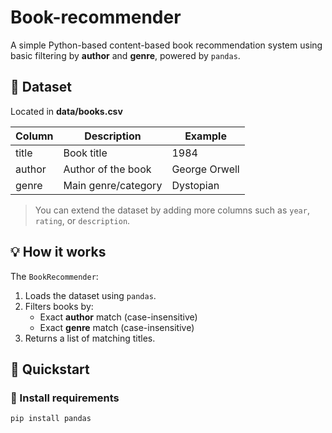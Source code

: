 # Book-recommender

A simple Python-based content-based book recommendation system using basic filtering by **author** and **genre**, powered by `pandas`.

## 📂 Dataset

Located in **data/books.csv**

| Column | Description           | Example                |
|--------|-----------------------|------------------------|
| title  | Book title            | 1984                   |
| author | Author of the book    | George Orwell          |
| genre  | Main genre/category   | Dystopian              |

> You can extend the dataset by adding more columns such as `year`, `rating`, or `description`.
## 💡 How it works

The `BookRecommender`:

1. Loads the dataset using `pandas`.
2. Filters books by:
   - Exact **author** match (case-insensitive)
   - Exact **genre** match (case-insensitive)
3. Returns a list of matching titles.


## 🏁 Quickstart

### 🔧 Install requirements

```bash
pip install pandas
